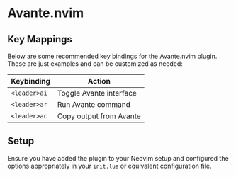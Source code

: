 # Avante.nvim

## Key Mappings

Below are some recommended key bindings for the Avante.nvim plugin. These are just examples and can be customized as needed:

| Keybinding            | Action                                    |
|-----------------------|-------------------------------------------|
| `<leader>ai`         | Toggle Avante interface                   |
| `<leader>ar`         | Run Avante command                        |
| `<leader>ac`         | Copy output from Avante                   |

## Setup

Ensure you have added the plugin to your Neovim setup and configured the options appropriately in your `init.lua` or equivalent configuration file.

